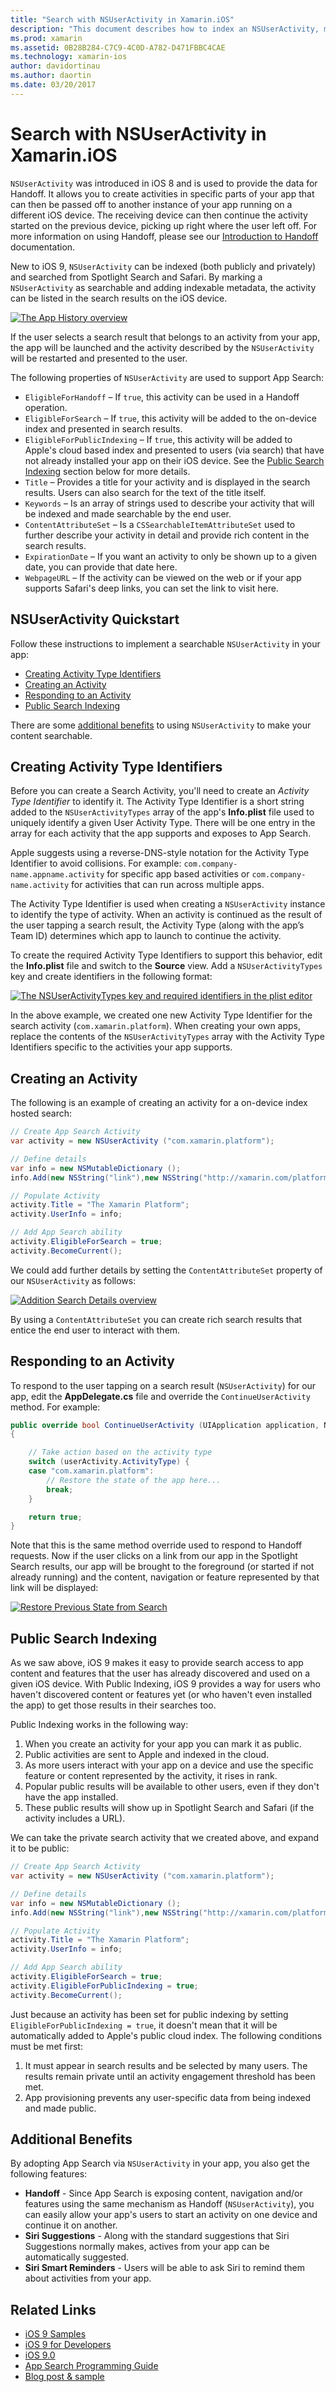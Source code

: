 ```yaml
---
title: "Search with NSUserActivity in Xamarin.iOS"
description: "This document describes how to index an NSUserActivity, making it searchable in Spotlight and Safari. It discusses how to respond to the selection of an NSUserActivity in search results."
ms.prod: xamarin
ms.assetid: 0B28B284-C7C9-4C0D-A782-D471FBBC4CAE
ms.technology: xamarin-ios
author: davidortinau
ms.author: daortin
ms.date: 03/20/2017
---
```


# Search with NSUserActivity in Xamarin.iOS

`NSUserActivity` was introduced in iOS 8 and is used to provide the data for Handoff.
It allows you to create activities in specific parts of your app that can then be
passed off to another instance of your app running on a different iOS device. The
receiving device can then continue the activity started on the previous device,
picking up right where the user left off. For more information on using Handoff,
please see our [Introduction to Handoff](~/ios/platform/handoff.md) documentation.

New to iOS 9, `NSUserActivity` can be indexed (both publicly and privately) and
searched from Spotlight Search and Safari. By marking a `NSUserActivity` as
searchable and adding indexable metadata, the activity can be listed in the
search results  on the iOS device.

[![The App History overview](nsuseractivity-images/apphistory01.png)](nsuseractivity-images/apphistory01.png#lightbox)

If the user selects a search result that belongs to an activity from your app,
the app will be launched and the activity described by the `NSUserActivity` will
be restarted and presented to the user.

The following properties of `NSUserActivity` are used to support App Search:

- `EligibleForHandoff` – If `true`, this activity can be used in a Handoff operation.
- `EligibleForSearch` – If `true`, this activity will be added to the on-device index and presented in search results.
- `EligibleForPublicIndexing` – If `true`, this activity will be added to Apple's cloud based index and presented to users (via search) that have not already installed your app on their iOS device. See the [Public Search Indexing](#public-search-indexing) section below for more details.
- `Title` – Provides a title for your activity and is displayed in the search results. Users can also search for the text of the title itself.
- `Keywords` – Is an array of strings used to describe your activity that will be indexed and made searchable by the end user.
- `ContentAttributeSet` – Is a `CSSearchableItemAttributeSet` used to further describe your activity in detail and provide rich content in the search results.
- `ExpirationDate` – If you want an activity to only be shown up to a given date, you can provide that date here.
- `WebpageURL` – If the activity can be viewed on the web or if your app supports Safari's deep links, you can set the link to visit here.

## NSUserActivity Quickstart

Follow these instructions to implement a searchable `NSUserActivity` in your app:

- [Creating Activity Type Identifiers](#creatingtypeid)
- [Creating an Activity](#createactivity)
- [Responding to an Activity](#respondactivity)
- [Public Search Indexing](#indexing)

There are some [additional benefits](#benefits) to using `NSUserActivity`
to make your content searchable.

<a name="creatingtypeid"></a>

## Creating Activity Type Identifiers

Before you can create a Search Activity, you'll need to create an _Activity Type Identifier_ to identify it. The Activity Type Identifier is a short string added to the `NSUserActivityTypes` array of the app's **Info.plist** file used to uniquely identify a given User Activity Type. There will be one entry in the array for each activity that the app supports and exposes to App Search. 

Apple suggests using a reverse-DNS-style notation for the Activity Type Identifier to avoid collisions. For example: `com.company-name.appname.activity` for specific app based activities or `com.company-name.activity` for activities that can run across multiple apps.

The Activity Type Identifier is used when creating a `NSUserActivity` instance to identify the type of activity. When an activity is continued as the result of the user tapping a search result, the Activity Type (along with the app’s Team ID) determines which app to launch to continue the activity.

To create the required Activity Type Identifiers to support this behavior, edit the **Info.plist** file and switch to the **Source** view. Add a `NSUserActivityTypes` key and create identifiers in the following format:

[![The NSUserActivityTypes key and required identifiers in the plist editor](nsuseractivity-images/type01.png)](nsuseractivity-images/type01.png#lightbox)

In the above example, we created one new Activity Type Identifier for the search activity (`com.xamarin.platform`). When creating your own apps, replace the contents of the `NSUserActivityTypes` array with the Activity Type Identifiers specific to the activities your app supports.

<a name="createactivity"></a>

## Creating an Activity

The following is an example of creating an activity for a on-device index hosted search:

```csharp
// Create App Search Activity
var activity = new NSUserActivity ("com.xamarin.platform");

// Define details
var info = new NSMutableDictionary ();
info.Add(new NSString("link"),new NSString("http://xamarin.com/platform"));

// Populate Activity
activity.Title = "The Xamarin Platform";
activity.UserInfo = info;

// Add App Search ability
activity.EligibleForSearch = true;
activity.BecomeCurrent();
```

We could add further details by setting the `ContentAttributeSet` property of our `NSUserActivity` as follows:

[![Addition Search Details overview](nsuseractivity-images/apphistory02.png)](nsuseractivity-images/apphistory02.png#lightbox)

By using a `ContentAttributeSet` you can create rich search results that entice the end user to interact with them.

<a name="respondactivity"></a>

## Responding to an Activity

To respond to the user tapping on a search result (`NSUserActivity`) for our app, edit the **AppDelegate.cs** file and override the `ContinueUserActivity` method. For example:

```csharp
public override bool ContinueUserActivity (UIApplication application, NSUserActivity userActivity, UIApplicationRestorationHandler completionHandler)
{

    // Take action based on the activity type
    switch (userActivity.ActivityType) {
    case "com.xamarin.platform":
        // Restore the state of the app here...
        break;
    }

    return true;
}
```

Note that this is the same method override used to respond to Handoff requests. Now if the user clicks on a link from our app in the Spotlight Search results, our app will be brought to the foreground (or started if not already running) and the content, navigation or feature represented by that link will be displayed:

[![Restore Previous State from Search](nsuseractivity-images/apphistory03.png)](nsuseractivity-images/apphistory03.png#lightbox)

<a name="indexing"></a>

## Public Search Indexing

As we saw above, iOS 9 makes it easy to provide search access to app content and features that the user has already discovered and used on a given iOS device. With Public Indexing, iOS 9 provides a way for users who haven't discovered content or features yet (or who haven't even installed the app) to get those results in their searches too.

Public Indexing works in the following way:

1. When you create an activity for your app you can mark it as public.
2. Public activities are sent to Apple and indexed in the cloud.
3. As more users interact with your app on a device and use the specific feature or content represented by the activity, it rises in rank.
4. Popular public results will be available to other users, even if they don't have the app installed.
5. These public results will show up in Spotlight Search and Safari (if the activity includes a URL).

We can take the private search activity that we created above, and expand it to be public:

```csharp
// Create App Search Activity
var activity = new NSUserActivity ("com.xamarin.platform");

// Define details
var info = new NSMutableDictionary ();
info.Add(new NSString("link"),new NSString("http://xamarin.com/platform"));

// Populate Activity
activity.Title = "The Xamarin Platform";
activity.UserInfo = info;

// Add App Search ability
activity.EligibleForSearch = true;
activity.EligibleForPublicIndexing = true;
activity.BecomeCurrent();
```

Just because an activity has been set for public indexing by setting `EligibleForPublicIndexing = true`, it doesn't mean that it will be automatically added to Apple's public cloud index. The following conditions must be met first:

1. It must appear in search results and be selected by many users. The results remain private until an activity engagement threshold has been met.
2. App provisioning prevents any user-specific data from being indexed and made public.

<a name="benefits"></a>

## Additional Benefits

By adopting App Search via `NSUserActivity` in your app, you also get the following features:

- **Handoff** - Since App Search is exposing content, navigation and/or features using the same mechanism as Handoff (`NSUserActivity`), you can easily allow your app's users to start an activity on one device and continue it on another.
- **Siri Suggestions** - Along with the standard suggestions that Siri Suggestions normally makes, actives from your app can be automatically suggested.
- **Siri Smart Reminders** - Users will be able to ask Siri to remind them about activities from your app.

## Related Links

- [iOS 9 Samples](/samples/browse/?products=xamarin&term=Xamarin.iOS%2biOS9)
- [iOS 9 for Developers](https://developer.apple.com/ios/pre-release/)
- [iOS 9.0](https://developer.apple.com/library/prerelease/ios/releasenotes/General/WhatsNewIniOS/Articles/iOS9.html)
- [App Search Programming Guide](https://developer.apple.com/library/prerelease/ios/documentation/General/Conceptual/AppSearch/index.html#//apple_ref/doc/uid/TP40016308)
- [Blog post & sample](https://blog.xamarin.com/improve-discoverability-with-search-in-ios-9/)